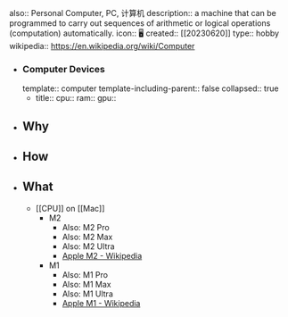 also:: Personal Computer, PC, 计算机
description:: a machine that can be programmed to carry out sequences of arithmetic or logical operations (computation) automatically.
icon:: 🖥️
created:: [[20230620]]
type:: hobby
wikipedia:: https://en.wikipedia.org/wiki/Computer

  - ### Computer Devices
    template:: computer
    template-including-parent:: false
    collapsed:: true
    - title:: 
      cpu:: 
      ram:: 
      gpu::
- ## Why
- ## How
- ## What
  - [[CPU]] on [[Mac]]
    - M2
      - Also: M2 Pro
      - Also: M2 Max
      - Also: M2 Ultra
      - [Apple M2 - Wikipedia](https://en.wikipedia.org/wiki/Apple_M2)
    - M1
      - Also: M1 Pro
      - Also: M1 Max
      - Also: M1 Ultra
      - [Apple M1 - Wikipedia](https://en.wikipedia.org/wiki/Apple_M1)